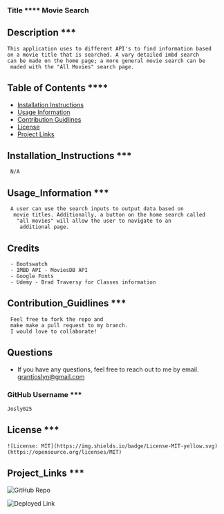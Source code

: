 ### Title \*\*\*\* Movie Search

## Description \*\*\*

    This application uses to different API's to find information based
    on a movie title that is searched. A vary detailed imbd search
    can be made on the home page; a more general movie search can be
     maded with the "All Movies" search page.

## Table of Contents \*\*\*\*

- [Installation Instructions](##Installation_Instructions)
- [Usage Information](##Usage_Information)
- [Contribution Guidlines](##Contribution_Guidlines)
- [License](##License)
- [Project Links](##Project_Links)

## Installation_Instructions \*\*\*

     N/A

## Usage_Information \*\*\*

     A user can use the search inputs to output data based on
      movie titles. Additionally, a button on the home search called
       "all movies" will allow the user to navigate to an
        additional page.

## Credits

     - Bootswatch
     - IMBD API - MoviesDB API
     - Google Fonts
     - Udemy - Brad Traversy for Classes information

## Contribution_Guidlines \*\*\*

     Feel free to fork the repo and
     make make a pull request to my branch.
     I would love to collaborate!

## Questions

- If you have any questions, feel free to reach out to me by email.
  grantjoslyn@gmail.com

### GitHub Username \*\*\*

    Josly025

## License \*\*\*

    ![License: MIT](https://img.shields.io/badge/License-MIT-yellow.svg)(https://opensource.org/licenses/MIT)

## Project_Links \*\*\*

![GitHub Repo](https://github.com/Josly025/movie_search.io.git)

![Deployed Link](https://josly025.github.io/movie_search.io/)
